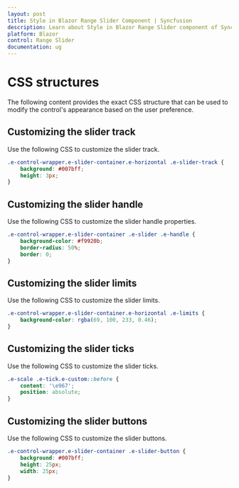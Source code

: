 ```yaml
---
layout: post
title: Style in Blazor Range Slider Component | Syncfusion 
description: Learn about Style in Blazor Range Slider component of Syncfusion, and more details.
platform: Blazor
control: Range Slider
documentation: ug
---
```


# CSS structures

The following content provides the exact CSS structure that can be used to modify the control's appearance based on the user preference.

## Customizing the slider track

Use the following CSS to customize the slider track.

```css
.e-control-wrapper.e-slider-container.e-horizontal .e-slider-track {
    background: #007bff;
    height: 3px;
}
```

## Customizing the slider handle

Use the following CSS to customize the slider handle properties.

```css
.e-control-wrapper.e-slider-container .e-slider .e-handle {
    background-color: #f9920b;
    border-radius: 50%;
    border: 0;
}
```

## Customizing the slider limits

Use the following CSS to customize the slider limits.

```css
.e-control-wrapper.e-slider-container.e-horizontal .e-limits {
    background-color: rgba(69, 100, 233, 0.46);
}
```

## Customizing the slider ticks

Use the following CSS to customize the slider ticks.

```css
.e-scale .e-tick.e-custom::before {
    content: '\e967';
    position: absolute;
}
```

## Customizing the slider buttons

Use the following CSS to customize the slider buttons.

```css
.e-control-wrapper.e-slider-container .e-slider-button {
    background: #007bff;
    height: 25px;
    width: 25px;
}
```
